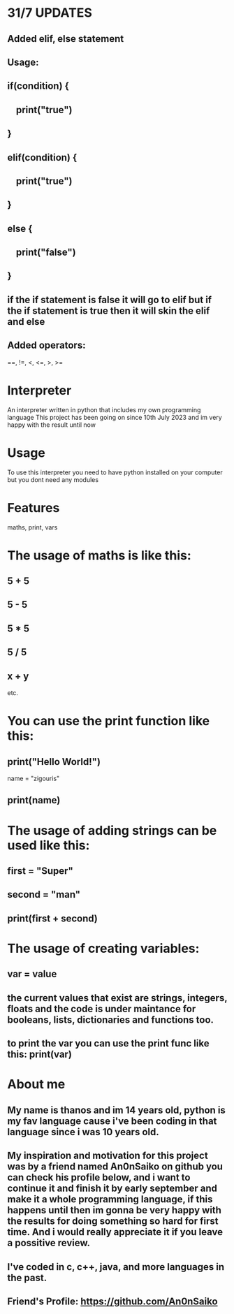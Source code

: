 # 31/7 UPDATES
Added elif, else statement
-----
Usage:
-----
if(condition) {
-----
‎ ‎ ‎ ‎ print("true")
-----
}
-----
elif(condition) {
-----
‎ ‎ ‎ ‎ print("true")
-----
}
-----
else {
-----
‎ ‎ ‎ ‎ print("false")
-----
}
-----
if the if statement is false it will go to elif but if the if statement is true then it will skin the elif and else
-----
Added operators:
-----
==, !=, <, <=, >, >=

# Interpreter
An interpreter written in python that includes my own programming language
This project has been going on since  10th July 2023 and im very happy with the result until now

# Usage
To use this interpreter you need to have python installed on your computer but you dont need any modules

# Features
maths, print, vars

# The usage of maths is like this:
5 + 5
-----
5 - 5
-----
5 * 5
-----
5 / 5
-----
x + y
-----
etc.

# You can use the print function like this:
print("Hello World!")
-----
name = "zigouris"

print(name)
-----

# The usage of adding strings can be used like this:
first = "Super"
-----
second = "man"
-----
print(first + second)
-----

# The usage of creating variables:
var = value
-----
the current values that exist are strings, integers, floats and the code is under maintance for booleans, lists, dictionaries and functions too.
-----
to print the var you can use the print func like this: print(var)
-----
# About me
My name is thanos and im 14 years old, python is my fav language cause i've been coding in that language since i was 10 years old.
-----
My inspiration and motivation for this project was by a friend named An0nSaiko on github you can check his profile below, and i want to continue it and finish it by early september and make it a whole programming language, if this happens until then im gonna be very happy with the results for doing something so hard for first time. And i would really appreciate it if you leave a possitive review.
-----
I've coded in c, c++, java, and more languages in the past.
-----
Friend's Profile: https://github.com/An0nSaiko
-----
